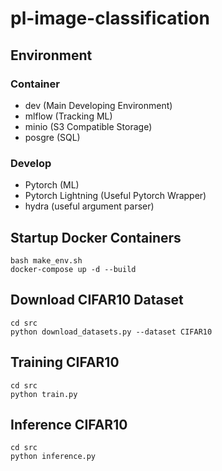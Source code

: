 # pl-image-classification
## Environment
### Container
- dev (Main Developing Environment)
- mlflow (Tracking ML)
- minio (S3 Compatible Storage)
- posgre (SQL)
### Develop
- Pytorch (ML)
- Pytorch Lightning (Useful Pytorch Wrapper)
- hydra (useful argument parser)

## Startup Docker Containers
```
bash make_env.sh
docker-compose up -d --build 
```

## Download CIFAR10 Dataset
```
cd src
python download_datasets.py --dataset CIFAR10
```

## Training CIFAR10
```
cd src
python train.py
```

## Inference CIFAR10
```
cd src
python inference.py
```
